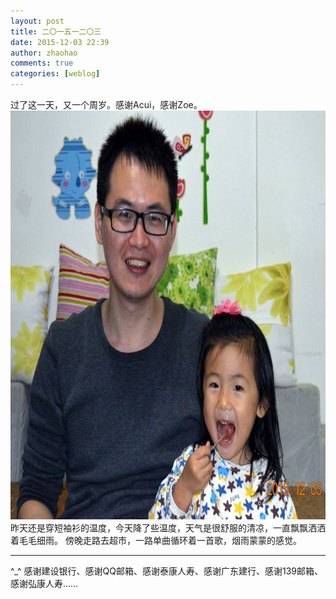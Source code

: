 ```yaml
---
layout: post
title: 二〇一五一二〇三
date: 2015-12-03 22:39
author: zhaohao
comments: true
categories: [weblog]
---
```

过了这一天，又一个周岁。感谢Acui，感谢Zoe。
<img src="/Resource/IMG20151203.jpg" alt="IMG20151203" width="800" height="654" />
昨天还是穿短袖衫的温度，今天降了些温度，天气是很舒服的清凉，一直飘飘洒洒着毛毛细雨。
傍晚走路去超市，一路单曲循环着一首歌，烟雨蒙蒙的感觉。

<hr />

^_^ 感谢建设银行、感谢QQ邮箱、感谢泰康人寿、感谢广东建行、感谢139邮箱、感谢弘康人寿……

